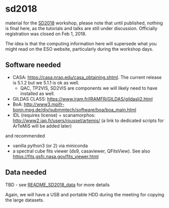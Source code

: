 # sd2018

material for the
[SD2018](https://www.eso.org/sci/meetings/2018/SingleDish2018.html)
workshop, please note that until published, nothing is final here, as
the tutorials and talks are still under discussion. Officially
registration was closed on Feb 1, 2018.

The idea is that the computing information here will supersede what
you might read on the ESO website, particularly during the workshop
days.


## Software needed

   * CASA: https://casa.nrao.edu/casa_obtaining.shtml. The current release is 5.1.2 but we 5.1.1 is ok as well.
      * QAC, TP2VIS, SD2VIS are components we will likely need to have installed as well.
   * GILDAS CLASS: https://www.iram.fr/IRAMFR/GILDAS/gildasli2.html
   * BoA: http://www3.mpifr-bonn.mpg.de/div/submmtech/software/boa/boa_main.html
   * IDL (requires license) + scanamorphos:  http://www2.iap.fr/users/roussel/artemis/
   (a link to dedicated scripts for ArTeMiS will be added later)

and recommended

   * vanilla python3 (or 2) via miniconda
   * a spectral cube fits viewer (ds9, casaviewer, QFitsView). See also https://fits.gsfc.nasa.gov/fits_viewer.html

## Data needed

TBD   - see [README_SD2018_data](README_SD2018_data) for more details

Again, we will have a USB and portable HDD during the meeting for copying the large datasets.
